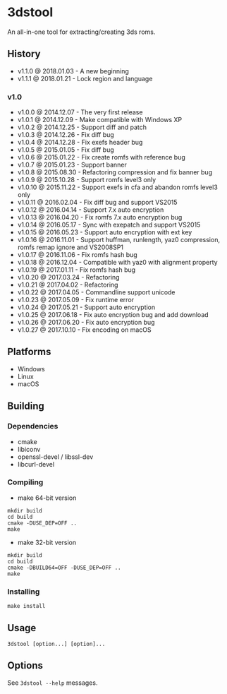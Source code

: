 # 3dstool

An all-in-one tool for extracting/creating 3ds roms.

## History

- v1.1.0 @ 2018.01.03 - A new beginning
- v1.1.1 @ 2018.01.21 - Lock region and language

### v1.0

- v1.0.0 @ 2014.12.07 - The very first release
- v1.0.1 @ 2014.12.09 - Make compatible with Windows XP
- v1.0.2 @ 2014.12.25 - Support diff and patch
- v1.0.3 @ 2014.12.26 - Fix diff bug
- v1.0.4 @ 2014.12.28 - Fix exefs header bug
- v1.0.5 @ 2015.01.05 - Fix diff bug
- v1.0.6 @ 2015.01.22 - Fix create romfs with reference bug
- v1.0.7 @ 2015.01.23 - Support banner
- v1.0.8 @ 2015.08.30 - Refactoring compression and fix banner bug
- v1.0.9 @ 2015.10.28 - Support romfs level3 only
- v1.0.10 @ 2015.11.22 - Support exefs in cfa and abandon romfs level3 only
- v1.0.11 @ 2016.02.04 - Fix diff bug and support VS2015
- v1.0.12 @ 2016.04.14 - Support 7.x auto encryption
- v1.0.13 @ 2016.04.20 - Fix romfs 7.x auto encryption bug
- v1.0.14 @ 2016.05.17 - Sync with exepatch and support VS2015
- v1.0.15 @ 2016.05.23 - Support auto encryption with ext key
- v1.0.16 @ 2016.11.01 - Support huffman, runlength, yaz0 compression, romfs remap ignore and VS2008SP1
- v1.0.17 @ 2016.11.06 - Fix romfs hash bug
- v1.0.18 @ 2016.12.04 - Compatible with yaz0 with alignment property
- v1.0.19 @ 2017.01.11 - Fix romfs hash bug
- v1.0.20 @ 2017.03.24 - Refactoring
- v1.0.21 @ 2017.04.02 - Refactoring
- v1.0.22 @ 2017.04.05 - Commandline support unicode
- v1.0.23 @ 2017.05.09 - Fix runtime error
- v1.0.24 @ 2017.05.21 - Support auto encryption
- v1.0.25 @ 2017.06.18 - Fix auto encryption bug and add download
- v1.0.26 @ 2017.06.20 - Fix auto encryption bug
- v1.0.27 @ 2017.10.10 - Fix encoding on macOS

## Platforms

- Windows
- Linux
- macOS

## Building

### Dependencies

- cmake
- libiconv
- openssl-devel / libssl-dev
- libcurl-devel

### Compiling

- make 64-bit version
~~~
mkdir build
cd build
cmake -DUSE_DEP=OFF ..
make
~~~

- make 32-bit version
~~~
mkdir build
cd build
cmake -DBUILD64=OFF -DUSE_DEP=OFF ..
make
~~~

### Installing

~~~
make install
~~~

## Usage

~~~
3dstool [option...] [option]...
~~~

## Options

See `3dstool --help` messages.
